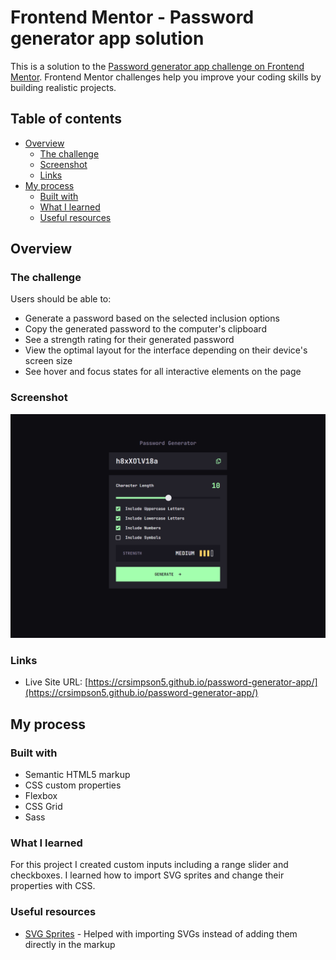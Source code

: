 # Frontend Mentor - Password generator app solution

This is a solution to the [Password generator app challenge on Frontend Mentor](https://www.frontendmentor.io/challenges/password-generator-app-Mr8CLycqjh). Frontend Mentor challenges help you improve your coding skills by building realistic projects.

## Table of contents

- [Overview](#overview)
  - [The challenge](#the-challenge)
  - [Screenshot](#screenshot)
  - [Links](#links)
- [My process](#my-process)
  - [Built with](#built-with)
  - [What I learned](#what-i-learned)
  - [Useful resources](#useful-resources)

## Overview

### The challenge

Users should be able to:

- Generate a password based on the selected inclusion options
- Copy the generated password to the computer's clipboard
- See a strength rating for their generated password
- View the optimal layout for the interface depending on their device's screen size
- See hover and focus states for all interactive elements on the page

### Screenshot

![Screenshot](./screenshot.png)

### Links

- Live Site URL: [https://crsimpson5.github.io/password-generator-app/](https://crsimpson5.github.io/password-generator-app/)

## My process

### Built with

- Semantic HTML5 markup
- CSS custom properties
- Flexbox
- CSS Grid
- Sass

### What I learned

For this project I created custom inputs including a range slider and checkboxes. I learned how to import SVG sprites and change their properties with CSS.

### Useful resources

- [SVG Sprites](https://svgsprit.es/) - Helped with importing SVGs instead of adding them directly in the markup
